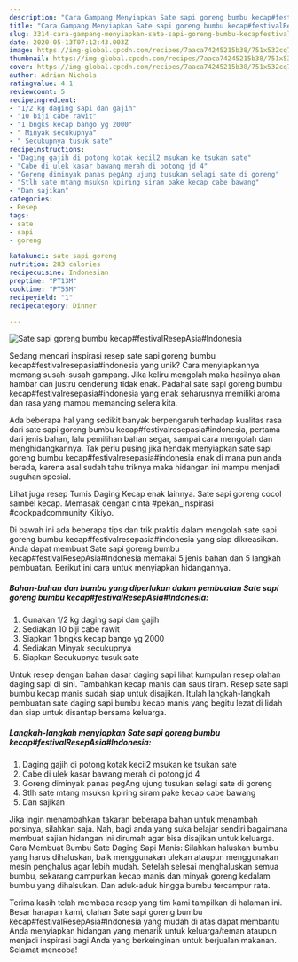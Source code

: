 ```yaml
---
description: "Cara Gampang Menyiapkan Sate sapi goreng bumbu kecap#festivalResepAsia#Indonesia, Enak Banget"
title: "Cara Gampang Menyiapkan Sate sapi goreng bumbu kecap#festivalResepAsia#Indonesia, Enak Banget"
slug: 3314-cara-gampang-menyiapkan-sate-sapi-goreng-bumbu-kecapfestivalresepasiaindonesia-enak-banget
date: 2020-05-13T07:12:43.003Z
image: https://img-global.cpcdn.com/recipes/7aaca74245215b38/751x532cq70/sate-sapi-goreng-bumbu-kecapfestivalresepasiaindonesia-foto-resep-utama.jpg
thumbnail: https://img-global.cpcdn.com/recipes/7aaca74245215b38/751x532cq70/sate-sapi-goreng-bumbu-kecapfestivalresepasiaindonesia-foto-resep-utama.jpg
cover: https://img-global.cpcdn.com/recipes/7aaca74245215b38/751x532cq70/sate-sapi-goreng-bumbu-kecapfestivalresepasiaindonesia-foto-resep-utama.jpg
author: Adrian Nichols
ratingvalue: 4.1
reviewcount: 5
recipeingredient:
- "1/2 kg daging sapi dan gajih"
- "10 biji cabe rawit"
- "1 bngks kecap bango yg 2000"
- " Minyak secukupnya"
- " Secukupnya tusuk sate"
recipeinstructions:
- "Daging gajih di potong kotak kecil2 msukan ke tsukan sate"
- "Cabe di ulek kasar bawang merah di potong jd 4"
- "Goreng diminyak panas pegAng ujung tusukan selagi sate di goreng"
- "Stlh sate mtang msuksn kpiring siram pake kecap cabe bawang"
- "Dan sajikan"
categories:
- Resep
tags:
- sate
- sapi
- goreng

katakunci: sate sapi goreng 
nutrition: 283 calories
recipecuisine: Indonesian
preptime: "PT13M"
cooktime: "PT55M"
recipeyield: "1"
recipecategory: Dinner

---
```



![Sate sapi goreng bumbu kecap#festivalResepAsia#Indonesia](https://img-global.cpcdn.com/recipes/7aaca74245215b38/751x532cq70/sate-sapi-goreng-bumbu-kecapfestivalresepasiaindonesia-foto-resep-utama.jpg)

Sedang mencari inspirasi resep sate sapi goreng bumbu kecap#festivalresepasia#indonesia yang unik? Cara menyiapkannya memang susah-susah gampang. Jika keliru mengolah maka hasilnya akan hambar dan justru cenderung tidak enak. Padahal sate sapi goreng bumbu kecap#festivalresepasia#indonesia yang enak seharusnya memiliki aroma dan rasa yang mampu memancing selera kita.

Ada beberapa hal yang sedikit banyak berpengaruh terhadap kualitas rasa dari sate sapi goreng bumbu kecap#festivalresepasia#indonesia, pertama dari jenis bahan, lalu pemilihan bahan segar, sampai cara mengolah dan menghidangkannya. Tak perlu pusing jika hendak menyiapkan sate sapi goreng bumbu kecap#festivalresepasia#indonesia enak di mana pun anda berada, karena asal sudah tahu triknya maka hidangan ini mampu menjadi suguhan spesial.

Lihat juga resep Tumis Daging Kecap enak lainnya. Sate sapi goreng cocol sambel kecap. Memasak dengan cinta #pekan_inspirasi #cookpadcommunity Kikiyo.


Di bawah ini ada beberapa tips dan trik praktis dalam mengolah sate sapi goreng bumbu kecap#festivalresepasia#indonesia yang siap dikreasikan. Anda dapat membuat Sate sapi goreng bumbu kecap#festivalResepAsia#Indonesia memakai 5 jenis bahan dan 5 langkah pembuatan. Berikut ini cara untuk menyiapkan hidangannya.

<!--inarticleads1-->

##### Bahan-bahan dan bumbu yang diperlukan dalam pembuatan Sate sapi goreng bumbu kecap#festivalResepAsia#Indonesia:

1. Gunakan 1/2 kg daging sapi dan gajih
1. Sediakan 10 biji cabe rawit
1. Siapkan 1 bngks kecap bango yg 2000
1. Sediakan  Minyak secukupnya
1. Siapkan  Secukupnya tusuk sate


Untuk resep dengan bahan dasar daging sapi lihat kumpulan resep olahan daging sapi di sini. Tambahkan kecap manis dan saus tiram. Resep sate sapi bumbu kecap manis sudah siap untuk disajikan. Itulah langkah-langkah pembuatan sate daging sapi bumbu kecap manis yang begitu lezat di lidah dan siap untuk disantap bersama keluarga. 

<!--inarticleads2-->

##### Langkah-langkah menyiapkan Sate sapi goreng bumbu kecap#festivalResepAsia#Indonesia:

1. Daging gajih di potong kotak kecil2 msukan ke tsukan sate
1. Cabe di ulek kasar bawang merah di potong jd 4
1. Goreng diminyak panas pegAng ujung tusukan selagi sate di goreng
1. Stlh sate mtang msuksn kpiring siram pake kecap cabe bawang
1. Dan sajikan


Jika ingin menambahkan takaran beberapa bahan untuk menambah porsinya, silahkan saja. Nah, bagi anda yang suka belajar sendiri bagaimana membuat sajian hidangan ini dirumah agar bisa disajikan untuk keluarga. Cara Membuat Bumbu Sate Daging Sapi Manis: Silahkan haluskan bumbu yang harus dihaluskan, baik menggunakan ulekan ataupun menggunakan mesin penghalus agar lebih mudah. Setelah selesai menghaluskan semua bumbu, sekarang campurkan kecap manis dan minyak goreng kedalam bumbu yang dihalsukan. Dan aduk-aduk hingga bumbu tercampur rata. 

Terima kasih telah membaca resep yang tim kami tampilkan di halaman ini. Besar harapan kami, olahan Sate sapi goreng bumbu kecap#festivalResepAsia#Indonesia yang mudah di atas dapat membantu Anda menyiapkan hidangan yang menarik untuk keluarga/teman ataupun menjadi inspirasi bagi Anda yang berkeinginan untuk berjualan makanan. Selamat mencoba!
